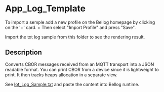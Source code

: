 
# App_Log_Template

To import a semple add a new profile on the Bellog homepage by clicking on the '+' card. +
Then select "Import Profile" and press "Save".

Import the txt log sample from this folder to see the rendering result.

## Description

Converts CBOR messages received from an MQTT transport into a JSON readable format. You can print CBOR from a device since it is lightweight to print.
It then tracks heaps allocation in a separate view.

See [Iot_Log_Sample.txt](./Iot_Log_Sample.txt) and paste the content into Bellog runtime.